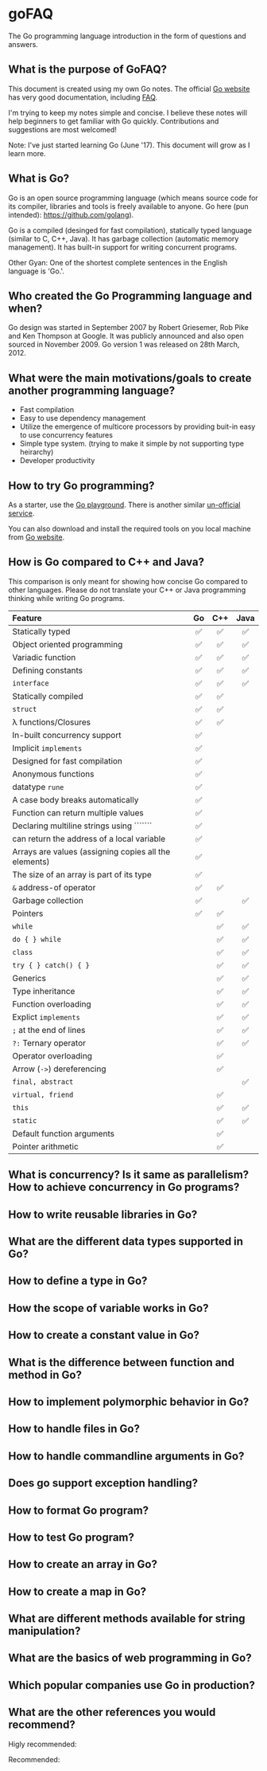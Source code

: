 # goFAQ
The Go programming language introduction in the form of questions and answers.

## What is the purpose of GoFAQ?

This document is created using my own Go notes. The official [Go website](https://golang.org/) has very good documentation, including [FAQ](https://golang.org/doc/faq).  

I'm trying to keep my notes simple and concise. I believe these notes will help beginners to get familiar with Go quickly. Contributions and suggestions are most welcomed!

Note: I've just started learning Go (June '17). This document will grow as I learn more.

## What is Go?

Go is an open source programming language (which means source code for its compiler, libraries and tools is freely available to anyone. Go here (pun intended): https://github.com/golang).  

Go is a compiled (desinged for fast compilation), statically typed language (similar to C, C++, Java). It has garbage collection (automatic memory management). It has built-in support for writing concurrent programs. 

Other Gyan: One of the shortest complete sentences in the English language is 'Go.'.

## Who created the Go Programming language and when?

Go design was started in September 2007 by Robert Griesemer, Rob Pike and Ken Thompson at Google. It was publicly announced and also open sourced in November 2009. Go version 1 was released on 28th March, 2012.

## What were the main motivations/goals to create another programming language?
* Fast compilation
* Easy to use dependency management
* Utilize the emergence of multicore processors by providing buit-in easy to use concurrency features
* Simple type system. (trying to make it simple by not supporting type heirarchy)
* Developer productivity

## How to try Go programming?

As a starter, use the [Go playground](https://play.golang.org/). There is another similar [un-official service](https://goplay.space/).

You can also download and install the required tools on you local machine from [Go website](https://golang.org/).

## How is Go compared to C++ and Java?

This comparison is only meant for showing how concise Go compared to other languages. Please do not translate your C++ or Java programming thinking while writing Go programs. 

Feature                      | Go               | C++              | Java             |
:---                         |:---:             |:---:             |:---:             |
Statically typed             |:white_check_mark:|:white_check_mark:|:white_check_mark:|
Object oriented programming  |:white_check_mark:|:white_check_mark:|:white_check_mark:|
Variadic function            |:white_check_mark:|:white_check_mark:|:white_check_mark:|
Defining constants           |:white_check_mark:|:white_check_mark:|:white_check_mark:|
```interface```              |:white_check_mark:|:white_check_mark:|:white_check_mark:|
Statically compiled          |:white_check_mark:|:white_check_mark:|                  |
```struct```                 |:white_check_mark:|:white_check_mark:|                  |
<span>&lambda;</span> functions/Closures |:white_check_mark:|:white_check_mark:|      |
In-built concurrency support |:white_check_mark:|                  |                  |
Implicit ```implements```    |:white_check_mark:|                  |                  |
Designed for fast compilation|:white_check_mark:|                  |                  |
Anonymous functions          |:white_check_mark:|                  |                  |
datatype ```rune```          |:white_check_mark:|                  |                  |
A case body breaks automatically|:white_check_mark:|               |                  |
Function can return multiple values|:white_check_mark:|            |                  |
Declaring multiline strings using ```\````|:white_check_mark:|            |                  |
can return the address of a local variable|:white_check_mark:|     |                  | 
Arrays are values (assigning copies all the elements) |:white_check_mark:||           |
The size of an array is part of its type|:white_check_mark:||           |
```&``` address-of operator  |:white_check_mark:|:white_check_mark:|                  |
Garbage collection           |:white_check_mark:|                  |:white_check_mark:|
Pointers                     |:white_check_mark:|:white_check_mark:|                  |
```while```                  |                  |:white_check_mark:|:white_check_mark:|
```do { } while```           |                  |:white_check_mark:|:white_check_mark:|
```class```                  |                  |:white_check_mark:|:white_check_mark:|
```try { } catch() { }```    |                  |:white_check_mark:|:white_check_mark:|
Generics                     |                  |:white_check_mark:|:white_check_mark:|
Type inheritance             |                  |:white_check_mark:|:white_check_mark:|
Function overloading         |                  |:white_check_mark:|:white_check_mark:|
Explict ```implements```     |                  |:white_check_mark:|:white_check_mark:|
```;``` at the end of lines  |                  |:white_check_mark:|:white_check_mark:|
``?:`` Ternary operator      |                  |:white_check_mark:|:white_check_mark:|
Operator overloading         |                  |:white_check_mark:|                  |
Arrow (```->```) dereferencing|                 |:white_check_mark:|                  |
```final, abstract```        |                  |                  |:white_check_mark:|
```virtual, friend```        |                  |:white_check_mark:|                  |
```this```                   |                  |:white_check_mark:|:white_check_mark:| 
```static```                 |                  |:white_check_mark:|:white_check_mark:| 
Default function arguments   |                  |:white_check_mark:|                  |
Pointer arithmetic           |                  |:white_check_mark:|                  |  


## What is concurrency? Is it same as parallelism? How to achieve concurrency in Go programs? 

## How to write reusable libraries in Go?

## What are the different data types supported in Go?

## How to define a type in Go?

## How the scope of variable works in Go?

## How to create a constant value in Go?

## What is the difference between function and method in Go?

## How to implement polymorphic behavior in Go?

## How to handle files in Go?

## How to handle commandline arguments in Go?

## Does go support exception handling?

## How to format Go program?

## How to test Go program?

## How to create an array in Go?

## How to create a map in Go?

## What are different methods available for string manipulation?

## What are the basics of web programming in Go?

## Which popular companies use Go in production?

## What are the other references you would recommend?

Higly recommended:


Recommended:


